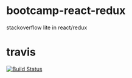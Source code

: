 # bootcamp-react-redux
stackoverflow lite in react/redux
# travis
[![Build Status](https://travis-ci.org/johnkegz/bootcamp-react-redux.svg?branch=develop)](https://travis-ci.org/johnkegz/bootcamp-react-redux)
